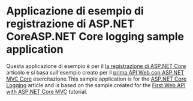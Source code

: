 # <a name="aspnet-core-logging-sample-application"></a><span data-ttu-id="471d6-101">Applicazione di esempio di registrazione di ASP.NET Core</span><span class="sxs-lookup"><span data-stu-id="471d6-101">ASP.NET Core logging sample application</span></span>

<span data-ttu-id="471d6-102">Questa applicazione di esempio è per il [la registrazione di ASP.NET Core](https://docs.microsoft.com/aspnet/core/fundamentals/logging) articolo e si basa sull'esempio creato per il [prima API Web con ASP.NET MVC Core](https://docs.microsoft.com/aspnet/core/tutorials/first-web-api) esercitazione.</span><span class="sxs-lookup"><span data-stu-id="471d6-102">This sample application is for the [ASP.NET Core Logging](https://docs.microsoft.com/aspnet/core/fundamentals/logging) article and is based on the sample created for the [First Web API with ASP.NET Core MVC](https://docs.microsoft.com/aspnet/core/tutorials/first-web-api) tutorial.</span></span>